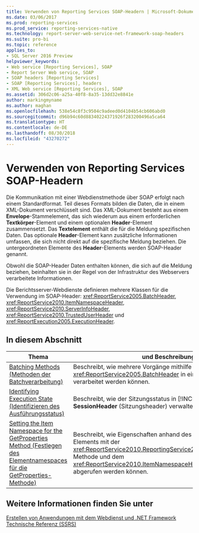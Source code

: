 ```yaml
---
title: Verwenden von Reporting Services SOAP-Headern | Microsoft-Dokumentation
ms.date: 03/06/2017
ms.prod: reporting-services
ms.prod_service: reporting-services-native
ms.technology: report-server-web-service-net-framework-soap-headers
ms.suite: pro-bi
ms.topic: reference
applies_to:
- SQL Server 2016 Preview
helpviewer_keywords:
- Web service [Reporting Services], SOAP
- Report Server Web service, SOAP
- SOAP headers [Reporting Services]
- SOAP [Reporting Services], headers
- XML Web service [Reporting Services], SOAP
ms.assetid: 306d2c06-a25a-40f8-8a35-13dd32e8841e
author: markingmyname
ms.author: maghan
ms.openlocfilehash: 538e54c8f3c9504c9adeed0d4104b54cb606abd0
ms.sourcegitcommit: d96b94c60d88340224371926f283200496a5ca64
ms.translationtype: HT
ms.contentlocale: de-DE
ms.lasthandoff: 08/30/2018
ms.locfileid: "43270272"
---
```

# <a name="using-reporting-services-soap-headers"></a>Verwenden von Reporting Services SOAP-Headern
  Die Kommunikation mit einer Webdienstmethode über SOAP erfolgt nach einem Standardformat. Teil dieses Formats bilden die Daten, die in einem XML-Dokument verschlüsselt sind. Das XML-Dokument besteht aus einem **Envelope**-Stammelement, das sich wiederum aus einem erforderlichen **Textkörper**-Element und einem optionalen **Header**-Element zusammensetzt. Das **Textelement** enthält die für die Meldung spezifischen Daten. Das optionale **Header**-Element kann zusätzliche Informationen umfassen, die sich nicht direkt auf die spezifische Meldung beziehen. Die untergeordneten Elemente des **Header**-Elements werden SOAP-Header genannt.  
  
 Obwohl die SOAP-Header Daten enthalten können, die sich auf die Meldung beziehen, beinhalten sie in der Regel von der Infrastruktur des Webservers verarbeitete Informationen.  
  
 Die Berichtsserver-Webdienste definieren mehrere Klassen für die Verwendung im SOAP-Header: <xref:ReportService2005.BatchHeader>, <xref:ReportService2010.ItemNamespaceHeader>, <xref:ReportService2010.ServerInfoHeader>, <xref:ReportService2010.TrustedUserHeader> und <xref:ReportExecution2005.ExecutionHeader>.  
  
## <a name="in-this-section"></a>In diesem Abschnitt  
  
|Thema|und Beschreibung|  
|-----------|-----------------|  
|[Batching Methods (Methoden der Batchverarbeitung) ](../../reporting-services/report-server-web-service-net-framework-soap-headers/batching-methods.md)|Beschreibt, wie mehrere Vorgänge mithilfe von <xref:ReportService2005.BatchHeader> in einer Batchtransaktion verarbeitet werden können.|  
|[Identifying Execution State (Identifizieren des Ausführungsstatus)](../../reporting-services/report-server-web-service-net-framework-soap-headers/identifying-execution-state.md)|Beschreibt, wie der Sitzungsstatus in [!INCLUDE[ssRSnoversion](../../includes/ssrsnoversion-md.md)] mit **SessionHeader** (Sitzungsheader) verwaltet werden kann.|  
|[Setting the Item Namespace for the GetProperties Method (Festlegen des Elementnamespaces für die GetProperties-Methode)](../../reporting-services/report-server-web-service-net-framework-soap-headers/setting-the-item-namespace-for-the-getproperties-method.md)|Beschreibt, wie Eigenschaften anhand des Pfads oder der ID des Elements mit der <xref:ReportService2010.ReportingService2010.GetProperties%2A>-Methode und dem <xref:ReportService2010.ItemNamespaceHeader>-SOAP-Header abgerufen werden können.|  
  
## <a name="see-also"></a>Weitere Informationen finden Sie unter  
 [Erstellen von Anwendungen mit dem Webdienst und .NET Framework](../../reporting-services/report-server-web-service/net-framework/building-applications-using-the-web-service-and-the-net-framework.md)   
 [Technische Referenz (SSRS)](../../reporting-services/technical-reference-ssrs.md)  
  
  
